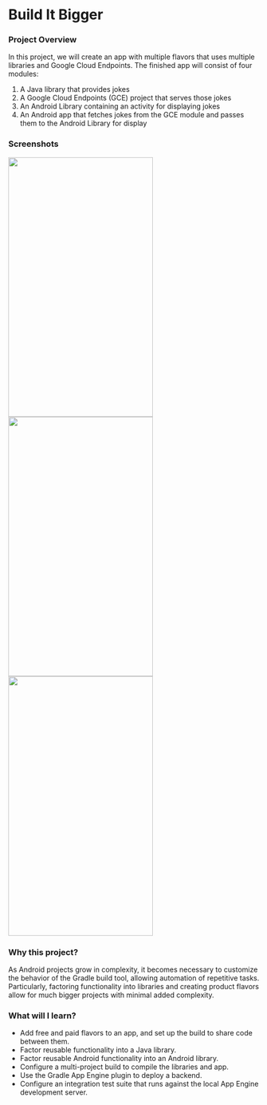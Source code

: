 Build It Bigger
====

### Project Overview
In this project, we will create an app with multiple flavors that uses multiple libraries and Google Cloud Endpoints. The finished app will consist of four modules:

1. A Java library that provides jokes
2. A Google Cloud Endpoints (GCE) project that serves those jokes
3. An Android Library containing an activity for displaying jokes
4. An Android app that fetches jokes from the GCE module and passes them to the Android Library for display
  
### Screenshots
<img src="https://cloud.githubusercontent.com/assets/20086830/24567897/3be8c116-167d-11e7-8246-92d8df9add38.png" height=520 width =290/> <img src="https://cloud.githubusercontent.com/assets/20086830/24567921/563c643c-167d-11e7-8a32-2d92aee2223e.png" height=520 width =290/> <img src="https://cloud.githubusercontent.com/assets/20086830/24567946/782eb18a-167d-11e7-9789-6a4ac94d5750.png" height=520 width =290/>

### Why this project?
As Android projects grow in complexity, it becomes necessary to customize the behavior of the Gradle build tool, allowing automation of repetitive tasks. Particularly, factoring functionality into libraries and creating product flavors allow for much bigger projects with minimal added complexity.

### What will I learn?
* Add free and paid flavors to an app, and set up the build to share code between them.
* Factor reusable functionality into a Java library.
* Factor reusable Android functionality into an Android library.
* Configure a multi-project build to compile the libraries and app.
* Use the Gradle App Engine plugin to deploy a backend.
* Configure an integration test suite that runs against the local App Engine development server.

